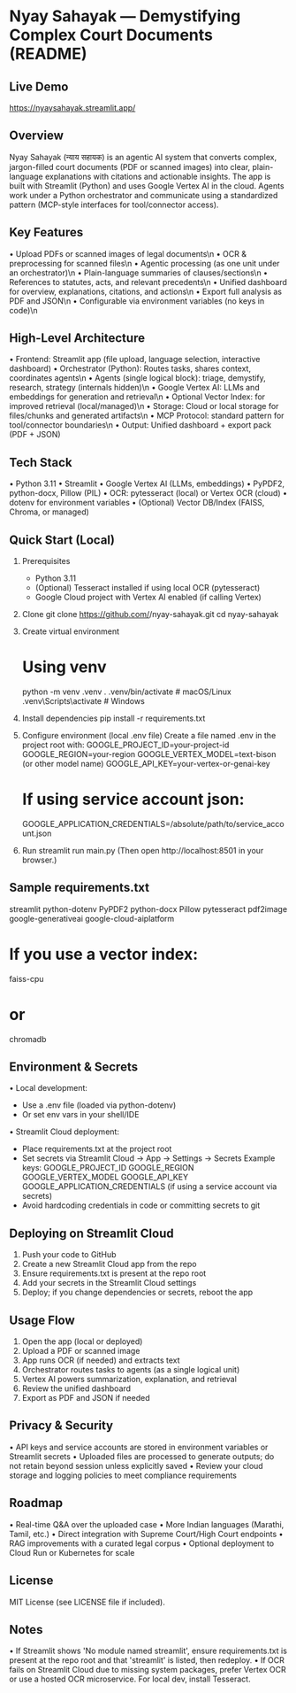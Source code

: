 Nyay Sahayak — Demystifying Complex Court Documents (README)
====================================================================

Live Demo
---------
https://nyaysahayak.streamlit.app/

Overview
--------
Nyay Sahayak (न्याय सहायक) is an agentic AI system that converts complex, jargon-filled
court documents (PDF or scanned images) into clear, plain-language explanations with
citations and actionable insights. The app is built with Streamlit (Python) and uses
Google Vertex AI in the cloud. Agents work under a Python orchestrator and communicate
using a standardized pattern (MCP-style interfaces for tool/connector access).

Key Features
------------
• Upload PDFs or scanned images of legal documents\n
• OCR & preprocessing for scanned files\n
• Agentic processing (as one unit under an orchestrator)\n
• Plain-language summaries of clauses/sections\n
• References to statutes, acts, and relevant precedents\n
• Unified dashboard for overview, explanations, citations, and actions\n
• Export full analysis as PDF and JSON\n
• Configurable via environment variables (no keys in code)\n

High-Level Architecture
-----------------------
• Frontend: Streamlit app (file upload, language selection, interactive dashboard)
• Orchestrator (Python): Routes tasks, shares context, coordinates agents\n
• Agents (single logical block): triage, demystify, research, strategy (internals hidden)\n
• Google Vertex AI: LLMs and embeddings for generation and retrieval\n
• Optional Vector Index: for improved retrieval (local/managed)\n
• Storage: Cloud or local storage for files/chunks and generated artifacts\n
• MCP Protocol: standard pattern for tool/connector boundaries\n
• Output: Unified dashboard + export pack (PDF + JSON)

Tech Stack
----------
• Python 3.11
• Streamlit
• Google Vertex AI (LLMs, embeddings)
• PyPDF2, python-docx, Pillow (PIL)
• OCR: pytesseract (local) or Vertex OCR (cloud)
• dotenv for environment variables
• (Optional) Vector DB/Index (FAISS, Chroma, or managed)

Quick Start (Local)
-------------------
1) Prerequisites
   - Python 3.11
   - (Optional) Tesseract installed if using local OCR (pytesseract)
   - Google Cloud project with Vertex AI enabled (if calling Vertex)

2) Clone
   git clone https://github.com/<your-username>/nyay-sahayak.git
   cd nyay-sahayak

3) Create virtual environment
   # Using venv
   python -m venv .venv
   . .venv/bin/activate        # macOS/Linux
   .venv\Scripts\activate    # Windows

4) Install dependencies
   pip install -r requirements.txt

5) Configure environment (local .env file)
   Create a file named .env in the project root with:
     GOOGLE_PROJECT_ID=your-project-id
     GOOGLE_REGION=your-region
     GOOGLE_VERTEX_MODEL=text-bison (or other model name)
     GOOGLE_API_KEY=your-vertex-or-genai-key
     # If using service account json:
     GOOGLE_APPLICATION_CREDENTIALS=/absolute/path/to/service_account.json

6) Run
   streamlit run main.py
   (Then open http://localhost:8501 in your browser.)

Sample requirements.txt
-----------------------
streamlit
python-dotenv
PyPDF2
python-docx
Pillow
pytesseract
pdf2image
google-generativeai
google-cloud-aiplatform
# If you use a vector index:
faiss-cpu
# or
chromadb

Environment & Secrets
---------------------
• Local development:
  - Use a .env file (loaded via python-dotenv)
  - Or set env vars in your shell/IDE

• Streamlit Cloud deployment:
  - Place requirements.txt at the project root
  - Set secrets via Streamlit Cloud -> App -> Settings -> Secrets
    Example keys:
      GOOGLE_PROJECT_ID
      GOOGLE_REGION
      GOOGLE_VERTEX_MODEL
      GOOGLE_API_KEY
      GOOGLE_APPLICATION_CREDENTIALS (if using a service account via secrets)
  - Avoid hardcoding credentials in code or committing secrets to git

Deploying on Streamlit Cloud
----------------------------
1) Push your code to GitHub
2) Create a new Streamlit Cloud app from the repo
3) Ensure requirements.txt is present at the repo root
4) Add your secrets in the Streamlit Cloud settings
5) Deploy; if you change dependencies or secrets, reboot the app

Usage Flow
----------
1) Open the app (local or deployed)
2) Upload a PDF or scanned image
3) App runs OCR (if needed) and extracts text
4) Orchestrator routes tasks to agents (as a single logical unit)
5) Vertex AI powers summarization, explanation, and retrieval
6) Review the unified dashboard
7) Export as PDF and JSON if needed

Privacy & Security
------------------
• API keys and service accounts are stored in environment variables or Streamlit secrets
• Uploaded files are processed to generate outputs; do not retain beyond session unless explicitly saved
• Review your cloud storage and logging policies to meet compliance requirements

Roadmap
-------
• Real-time Q&A over the uploaded case
• More Indian languages (Marathi, Tamil, etc.)
• Direct integration with Supreme Court/High Court endpoints
• RAG improvements with a curated legal corpus
• Optional deployment to Cloud Run or Kubernetes for scale

License
-------
MIT License (see LICENSE file if included).

Notes
-----
• If Streamlit shows 'No module named streamlit', ensure requirements.txt is present at the
  repo root and that 'streamlit' is listed, then redeploy.
• If OCR fails on Streamlit Cloud due to missing system packages, prefer Vertex OCR or
  use a hosted OCR microservice. For local dev, install Tesseract.

